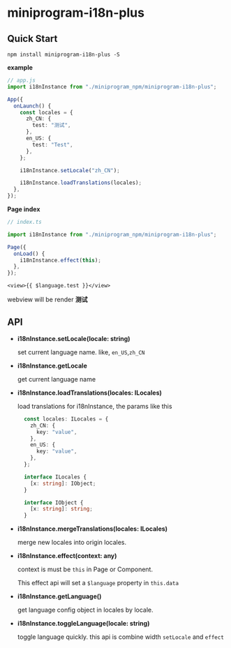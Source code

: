 # miniprogram-i18n-plus

## Quick Start

```
npm install miniprogram-i18n-plus -S
```

**example**

```ts
// app.js
import i18nInstance from "./miniprogram_npm/miniprogram-i18n-plus";

App({
  onLaunch() {
    const locales = {
      zh_CN: {
        test: "测试",
      },
      en_US: {
        test: "Test",
      },
    };

    i18nInstance.setLocale("zh_CN");

    i18nInstance.loadTranslations(locales);
  },
});
```

**Page index**

```ts
// index.ts

import i18nInstance from "./miniprogram_npm/miniprogram-i18n-plus";

Page({
  onLoad() {
    i18nInstance.effect(this);
  },
});
```

```wxml
<view>{{ $language.test }}</view>
```

webview will be render **测试**

## API

- **i18nInstance.setLocale(locale: string)**

  set current language name. like, `en_US`,`zh_CN`

- **i18nInstance.getLocale**

  get current language name

- **i18nInstance.loadTranslations(locales: ILocales)**

  load translations for i18nInstance, the params like this

  ```ts
    const locales: ILocales = {
      zh_CN: {
        key: "value",
      },
      en_US: {
        key: "value",
      },
    };
  ```

  ```ts
    interface ILocales {
      [x: string]: IObject;
    }

    interface IObject {
      [x: string]: string;
    }
  ```

- **i18nInstance.mergeTranslations(locales: ILocales)**

  merge new locales into origin locales.

- **i18nInstance.effect(context: any)**

  context is must be `this` in Page or Component.

  This effect api will set a `$language` property in `this.data`

- **i18nInstance.getLanguage()**

  get language config object in locales by locale.

- **i18nInstance.toggleLanguage(locale: string)**

  toggle language quickly. this api is combine width `setLocale` and `effect`

